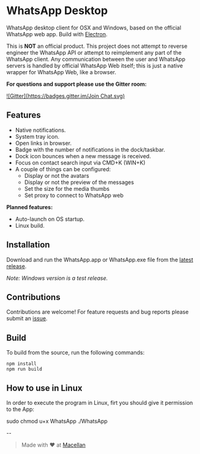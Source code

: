 # WhatsApp Desktop

WhatsApp desktop client for OSX and Windows, based on the official WhatsApp web app. Build with [Electron](http://electron.atom.io/).  

This is **NOT** an official product. This project does not attempt to reverse engineer the WhatsApp API or attempt to reimplement any part of the WhatsApp client. Any communication between the user and WhatsApp servers is handled by official WhatsApp Web itself; this is just a native wrapper for WhatsApp Web, like a browser.

**For questions and support please use the Gitter room:**

[![Gitter](https://badges.gitter.im/Join Chat.svg)](https://gitter.im/rephole/WhatsApp-Desktop)


## Features

* Native notifications.  
* System tray icon.  
* Open links in browser.  
* Badge with the number of notifications in the dock/taskbar.  
* Dock icon bounces when a new message is received.
* Focus on contact search input via CMD+K (WIN+K)
* A couple of things can be configured:
  * Display or not the avatars
  * Display or not the preview of the messages
  * Set the size for the media thumbs
  * Set proxy to connect to WhatsApp web

**Planned features:**  

* Auto-launch on OS startup.  
* Linux build.  

## Installation

Download and run the WhatsApp.app or WhatsApp.exe file from the [latest release](https://github.com/bcalik/Whatsapp-Desktop/releases).  

*Note: Windows version is a test release.*

## Contributions

Contributions are welcome! For feature requests and bug reports please submit an [issue](https://github.com/bcalik/Whatsapp-Desktop/issues).

## Build

To build from the source, run the following commands:  

`npm install`  
`npm run build`  

## How to use in Linux

In order to execute the program in Linux, firt you should give it permission to the App:

sudo chmod u+x WhatsApp
./WhatsApp 

--

> Made with :heart: at [Macellan](http://macellan.net)

